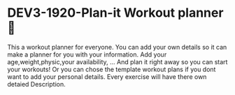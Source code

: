 # DEV3-1920-Plan-it Workout planner 💪

This a workout planner for everyone. You can add your own details so it can make a planner for you with your information. Add your age,weight,physic,your availability, ...
And plan it right away so you can start your workouts!
Or you can chose the template workout plans if you dont want to add your personal details. Every exercise will have there own detaied Description.
